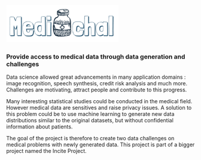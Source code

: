 <h1><img src="medi-chal_logo.png" width="300"></h1>

### Provide access to medical data through data generation and challenges

Data science allowed great advancements in many application domains : image recognition, speech synthesis, credit risk analysis and much more. Challenges are motivating, attract people and contribute to this progress.

Many interesting statistical studies could be conducted in the medical field. However medical data are sensitives and raise privacy issues. A solution to this problem could be to use machine learning to generate new data distributions similar to the original datasets, but without confidential information about patients. 

The goal of the project is therefore to create two data challenges on medical problems with newly generated data. This project is part of a bigger project named the Incite Project.
